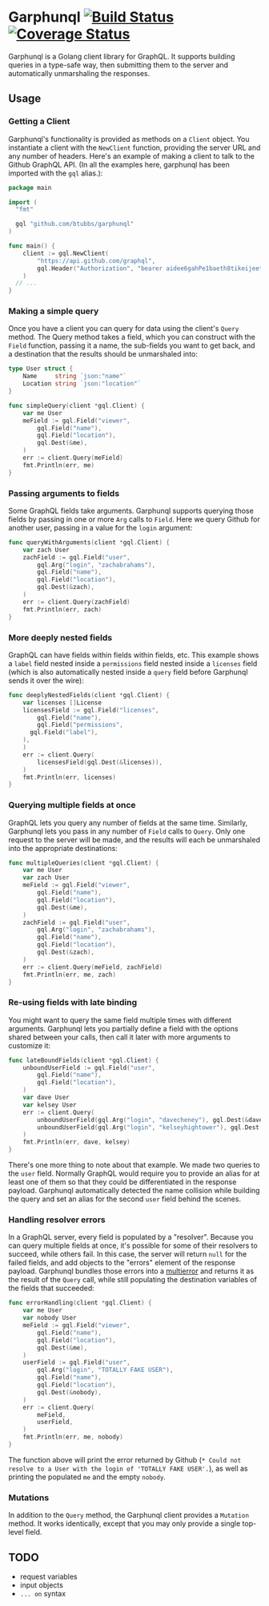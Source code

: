 # Garphunql [![Build Status](https://travis-ci.org/btubbs/garphunql.svg?branch=master)](https://travis-ci.org/btubbs/garphunql) [![Coverage Status](https://coveralls.io/repos/github/btubbs/garphunql/badge.svg?branch=master)](https://coveralls.io/github/btubbs/garphunql?branch=master)

Garphunql is a Golang client library for GraphQL.  It supports building queries in a type-safe way,
then submitting them to the server and automatically unmarshaling the responses.

## Usage

### Getting a Client

Garphunql's functionality is provided as methods on a `Client` object.  You instantiate a client
with the `NewClient` function, providing the server URL and any number of headers.  Here's an
example of making a client to talk to the Github GraphQL API.  (In all the examples here, garphunql
has been imported with the `gql` alias.):

```go
package main

import (
  "fmt"

  gql "github.com/btubbs/garphunql"
)

func main() {
	client := gql.NewClient(
		"https://api.github.com/graphql",
		gql.Header("Authorization", "bearer aidee6gahPe1baeth8tikeijeeth0aedaehe"),
	)
  // ...
}
```

### Making a simple query

Once you have a client you can query for data using the client's `Query` method.  The Query method
takes a field, which you can construct with the `Field` function, passing it a name, the sub-fields
you want to get back, and a destination that the results should be unmarshaled into:

```go
type User struct {
	Name     string `json:"name"`
	Location string `json:"location"`
}

func simpleQuery(client *gql.Client) {
	var me User
	meField := gql.Field("viewer",
		gql.Field("name"),
		gql.Field("location"),
		gql.Dest(&me),
	)
	err := client.Query(meField)
	fmt.Println(err, me)
}
```

### Passing arguments to fields

Some GraphQL fields take arguments.  Garphunql supports querying those fields by passing in one or
more `Arg` calls to `Field`.  Here we query Github for another user, passing in a value for the
`login` argument:

```go
func queryWithArguments(client *gql.Client) {
	var zach User
	zachField := gql.Field("user",
		gql.Arg("login", "zachabrahams"),
		gql.Field("name"),
		gql.Field("location"),
		gql.Dest(&zach),
	)
	err := client.Query(zachField)
	fmt.Println(err, zach)
}
```

### More deeply nested fields

GraphQL can have fields within fields within fields, etc.  This example shows a `label` field nested
inside a `permissions` field nested inside a `licenses` field (which is also automatically nested
inside a `query` field before Garphunql sends it over the wire):

```go
func deeplyNestedFields(client *gql.Client) {
	var licenses []License
	licensesField := gql.Field("licenses",
		gql.Field("name"),
		gql.Field("permissions",
      gql.Field("label"),
    ),
	)
	err := client.Query(
		licensesField(gql.Dest(&licenses)),
	)
	fmt.Println(err, licenses)
}
```

### Querying multiple fields at once

GraphQL lets you query any number of fields at the same time.  Similarly, Garphunql lets you pass in
any number of `Field` calls to `Query`.  Only one request to the server will be made, and the
results will each be unmarshaled into the appropriate destinations:

```go
func multipleQueries(client *gql.Client) {
	var me User
	var zach User
	meField := gql.Field("viewer",
		gql.Field("name"),
		gql.Field("location"),
		gql.Dest(&me),
	)
	zachField := gql.Field("user",
		gql.Arg("login", "zachabrahams"),
		gql.Field("name"),
		gql.Field("location"),
		gql.Dest(&zach),
	)
	err := client.Query(meField, zachField)
	fmt.Println(err, me, zach)
}
```

### Re-using fields with late binding

You might want to query the same field multiple times with different arguments.  Garphunql lets you
partially define a field with the options shared between your calls, then call it later with more
arguments to customize it:
```go
func lateBoundFields(client *gql.Client) {
	unboundUserField := gql.Field("user",
		gql.Field("name"),
		gql.Field("location"),
	)
	var dave User
	var kelsey User
	err := client.Query(
		unboundUserField(gql.Arg("login", "davecheney"), gql.Dest(&dave)),
		unboundUserField(gql.Arg("login", "kelseyhightower"), gql.Dest(&kelsey)),
	)
	fmt.Println(err, dave, kelsey)
}

```

There's one more thing to note about that example.  We made two queries to the `user` field.
Normally GraphQL would require you to provide an alias for at least one of them so that they could
be differentiated in the response payload.  Garphunql automatically detected the name collision
while building the query and set an alias for the second `user` field behind the scenes.

### Handling resolver errors

In a GraphQL server, every field is populated by a "resolver".  Because you can query multiple
fields at once, it's possible for some of their resolvers to succeed, while others fail.  In this
case, the server will return `null` for the failed fields, and add objects to the "errors" element
of the response payload.  Garphunql bundles those errors into a
[multierror](https://github.com/hashicorp/go-multierror) and returns it as the result of the `Query`
call, while still populating the destination variables of the fields that succeeded:

```go
func errorHandling(client *gql.Client) {
	var me User
	var nobody User
	meField := gql.Field("viewer",
		gql.Field("name"),
		gql.Field("location"),
		gql.Dest(&me),
	)
	userField := gql.Field("user",
		gql.Arg("login", "TOTALLY FAKE USER"),
		gql.Field("name"),
		gql.Field("location"),
		gql.Dest(&nobody),
	)
	err := client.Query(
		meField,
		userField,
	)
	fmt.Println(err, me, nobody)
}

```

The function above will print the error returned by Github (`* Could not resolve to a User with the
login of 'TOTALLY FAKE USER'.`), as well as printing the populated `me` and the empty `nobody`.

### Mutations

In addition to the `Query` method, the Garphunql client provides a `Mutation` method.  It works
identically, except that you may only provide a single top-level field.

## TODO
- request variables
- input objects
- `... on` syntax
